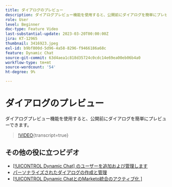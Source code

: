 ```yaml
---
title: ダイアログのプレビュー
description: ダイアログプレビュー機能を使用すると、公開前にダイアログを簡単にプレビューできます。
role: User
level: Beginner
doc-type: Feature Video
last-substantial-update: 2023-03-20T00:00:00Z
jira: KT-12965
thumbnail: 3416923.jpeg
exl-id: b9bf800d-5d96-4a58-8296-f9466186a68c
feature: Dynamic Chat
source-git-commit: 63d4aea1c818d35724c0cdc14e69ea00eb06b4a0
workflow-type: tm+mt
source-wordcount: '54'
ht-degree: 9%

---
```


# ダイアログのプレビュー

ダイアログプレビュー機能を使用すると、公開前にダイアログを簡単にプレビューできます。

>[!VIDEO](https://video.tv.adobe.com/v/3416923/?quality=12&learn=on){transcript=true}

## その他の役に立つビデオ

* [[!UICONTROL Dynamic Chat] のユーザーを追加および管理します](user-management.md)
* [パーソナライズされたダイアログの作成と管理](dialogue-management.md)
* [[!UICONTROL Dynamic ChatとのMarketo統合のアクティブ化 &#x200B;]](marketo-integration.md)
